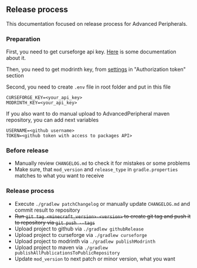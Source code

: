 ## Release process

This documentation focused on release process for Advanced Peripherals.

### Preparation

First, you need to get curseforge api
key. [Here](https://support.curseforge.com/en/support/solutions/articles/9000197321-curseforge-api) is some
documentation about it.

Then, you need to get modrinth key, from [settings](https://modrinth.com/dashboard/settings) in "Authorization token"
section

Second, you need to create `.env` file in root folder and put in this file

```
CURSEFORGE_KEY=<your_api_key>
MODRINTH_KEY=<your_api_key>
```

If you also want to do manual upload to AdvancedPeripheral maven repository, you can add next variables

```
USERNAME=<github username>
TOKEN=<github token with access to packages API>
```

### Before release

- Manually review `CHANGELOG.md` to check it for mistakes or some problems
- Make sure, that `mod_version` and `release_type` in `gradle.properties` matches to what you want to receive

### Release process

- Execute `./gradlew patchChangelog` or manually update `CHANGELOG.md` and commit result to repository
- ~~Run `git tag <minecraft_version>-<version>` to create git tag and push it to repository via `git push --tags`~~
- Upload project to github via `./gradlew githubRelease`
- Upload project to curseforge via `./gradlew curseforge`
- Upload project to modrinth via `./gradlew publishModrinth`
- Upload project to maven via `./gradlew publishAllPublicationsToPublicRepository`
- Update `mod_version` to next patch or minor version, what you want
